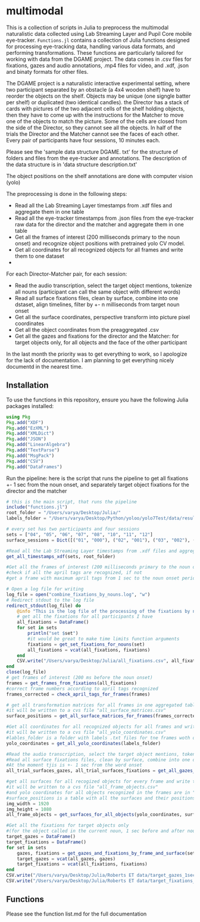 # multimodal

This is a collection of scripts in Julia to preprocess the multimodal naturalistic data collected using Lab Streaming Layer and Pupil Core mobile eye-tracker. `Functions.jl` contains a collection of Julia functions designed for processing eye-tracking data, handling various data formats, and performing transformations. These functions are particularly tailored for working with data from the DGAME project. The data comes in .csv files for fixations, gazes and audio annotations, .mp4 files for video, and .xdf, .json and binaty formats for other files.

The DGAME project is a naturalistic interactive experimental setting, where two participant separated by an obstacle (a 4x4 wooden shelf) have to reorder the objects on the shelf. Objects may be unique (one signgle batter per shelf) or duplicated (two identical candles). the Director has a stack of cards with pictures of the two adjacent cells of the shelf holding objects, then they have to come up with the instructions for the Matcher to move one of the objects to match the picture. Some of the cells are closed from the side of the Director, so they cannot see all the objects. In half of the trials the Director and the Matcher cannot see the faces of each other. Every pair of participants have four sessions, 10 minutes each.

Please see the 'sample data structure DGAME. txt' for the structure of folders and files from the eye-tracker and annotations. The description of the data structure is in 'data structure description.txt'

The object positions on the shelf annotations are done with computer vision (yolo)

The preprocessing is done in the following steps:
- Read all the Lab Streaming Layer timestamps from  .xdf files and aggregate them in one table
- Read all the eye-tracker timestamps from .json files from the eye-tracker raw data for the director and the matcher and aggregate them in one table
- Get all the frames of interest (200 milliseconds primary to the noun onset) and recognize object positions with pretrained yolo CV model.
- Get all coordinates for all recognized objects for all frames and write them to one dataset
- 
For each Director-Matcher pair, for each session:
 -   Read the audio transcription, select the target object mentions, tokenize all nouns (participant can call the same object with different words)
 -   Read all surface fixations files, clean by surface, combine into one dstaset, align timelines, filter by +- n milliseconds from target noun onset
 -   Get all the surface coordinates, perspective transform into picture pixel coordinates
 -   Get all the object coordinates from the preaggregated .csv
 -   Get all the gazes and fixations for the director and the Matcher: for target objects only, for all objects and the face of the other participant

In the last month the priority was to get everything to work, so I apologize for the lack of documentation. I am planning to get everything nicely documentd in the nearest time.

## Installation

To use the functions in this repository, ensure you have the following Julia packages installed:

```julia
using Pkg
Pkg.add("XDF")
Pkg.add("EzXML")
Pkg.add("XMLDict")
Pkg.add("JSON")
Pkg.add("LinearAlgebra")
Pkg.add("TextParse")
Pkg.add("MsgPack")
Pkg.add("CSV")
Pkg.add("DataFrames")
```

Run the pipeline: here is the script that runs the pipeline to get all fixations +- 1 sec from the noun onset, and separately target object fixations for the director and the matcher

```julia
# this is the main script, that runs the pipeline
include("functions.jl")
root_folder = "/Users/varya/Desktop/Julia/"
labels_folder = "/Users/varya/Desktop/Python/yoloo/yolo7Test/data/results/output/labels"

# every set has two participants and four sessions
sets = ["04", "05", "06", "07", "08", "10", "11", "12"]
surface_sessions = Dict([("01", "000"), ("02", "001"), ("03", "002"), ("04", "003")])

#Read all the Lab Streaming Layer timestamps from .xdf files and aggregate them in one table
get_all_timestamps_xdf(sets, root_folder)

#Get all the frames of interest (200 milliseconds primary to the noun onset
#check if all the april tags are recognized, if not
#get a frame with maximum april tags from 1 sec to the noun onset period

# Open a log file for writing
log_file = open("combine_fixations_by_nouns.log", "w")
# Redirect stdout to the log file
redirect_stdout(log_file) do
    @info "This is the log file of the processing of the fixations by nouns, you can find all the missing values and errors here"
    # get all the fixations for all participants I have
    all_fixations = DataFrame()
    for set in sets
        println("set $set")
        #it would be great to make time limits function arguments
        fixations = get_set_fixations_for_nouns(set)
        all_fixations = vcat(all_fixations, fixations)
    end
    CSV.write("/Users/varya/Desktop/Julia/all_fixations.csv", all_fixations)
end
close(log_file)
# get frames of interest (200 ms before the noun onset)
frames = get_frames_from_fixations(all_fixations)
#correct frame numbers according to april tags recognized
frames_corrected = check_april_tags_for_frames(frames)

# get all transformation matrices for all frames in one aggregated table
#it will be written to a cvs file "all_surface_matrices.csv"
surface_positions = get_all_surface_matrices_for_frames(frames_corrected)

#Get all coordinates for all recognized objects for all frames and write them to one dataset
#it will be written to a cvs file "all_yolo_coordinates.csv"
#lables_folder is a folder with labels .txt files for tne frames woth objects recognized by Yolo
yolo_coordinates = get_all_yolo_coordinates(labels_folder)

#Read the audio transcription, select the target object mentions, tokenize all nouns (participant can call the same object with different words)
#Read all surface fixations files, clean by surface, combine into one dstaset, align timelines, filter by +- n milliseconds from target noun onset
#At the moment tjis is +- 1 sec from the word onset
all_trial_surfaces_gazes, all_trial_surfaces_fixations = get_all_gazes_and_fixations_by_frame(sets)

#get all surfaces for all recogized objects for every frame and write the aggregated table to a csv file
#it will be written to a cvs file "all_frame_objects.csv"
#and yolo coordinates for all objects recognized in the frames are in "all_yolo_coordinates.csv"
#surface_positions is a table with all the surfaces and their positions that we have put into "all_surface_matrices.csv"
img_width = 1920
img_height = 1080
all_frame_objects = get_surfaces_for_all_objects(yolo_coordinates, surface_positions, root_folder, frames, img_width, img_height)

#Get all the fixations for target objects only 
#(for the object called in the current noun, 1 sec before and after noun onset)
target_gazes = DataFrame()
target_fixations = DataFrame()
for set in sets
    gazes, fixations = get_gazes_and_fixations_by_frame_and_surface(set, all_frame_objects)
    target_gazes = vcat(all_gazes, gazes)
    target_fixations = vcat(all_fixations, fixations)
end   
CSV.write("/Users/varya/Desktop/Julia/Roberts ET data/target_gazes_1sec.csv", target_gazes)
CSV.write("/Users/varya/Desktop/Julia/Roberts ET data/target_fixations_1sec.csv", target_fixations)

```
## Functions
Please see the function list.md for the full documentation